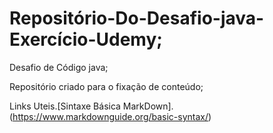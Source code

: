 # Repositório-Do-Desafio-java-Exercício-Udemy;
Desafio de Código java;
  
Repositório criado para o fixação de conteúdo;
  
Links Uteis.[Sintaxe Básica MarkDown].(https://www.markdownguide.org/basic-syntax/)
